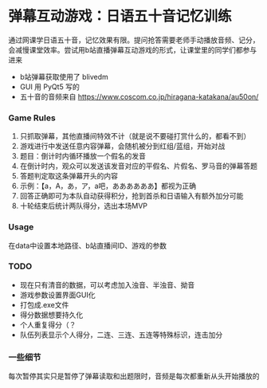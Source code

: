 # 弹幕互动游戏：日语五十音记忆训练

通过网课学日语五十音，记忆效果有限。提问抢答需要老师手动播放音频、记分，会减慢课堂效率。尝试用b站直播弹幕互动游戏的形式，让课堂里的同学们都参与进来

- b站弹幕获取使用了 blivedm   
- GUI 用 PyQt5 写的  
- 五十音的音频来自 https://www.coscom.co.jp/hiragana-katakana/au50on/

### Game Rules
1. 只抓取弹幕，其他直播间特效不计（就是说不要碰打赏什么的，都看不到）
2. 游戏进行中发送任意内容弹幕，会随机被分到红组/蓝组，开始对战
3. 题目：倒计时内循环播放一个假名的发音
4. 在倒计时内，观众可以发送该发音对应的平假名、片假名、罗马音的弹幕答题
5. 答题判定取这条弹幕开头的内容
6. 示例：【a，A，あ，ア，a吧，ああああああ】都视为正确
7. 回答正确即可为本队自动获得积分，抢到首杀和日语输入有额外加分可能
8. 十轮结束后统计两队得分，选出本场MVP

### Usage
在data中设置本地路径、b站直播间ID、游戏的参数

### TODO
- 现在只有清音的数据，可以考虑加入浊音、半浊音、拗音
- 游戏参数设置界面GUI化
- 打包成.exe文件
- 得分数据想要持久化
- 个人重复得分（？
- 队伍列表显示个人得分，二连、三连、五连等特殊标识，连击加分

### 一些细节
每次暂停其实只是暂停了弹幕读取和出题限时，音频是每次都重新从头开始播放的
